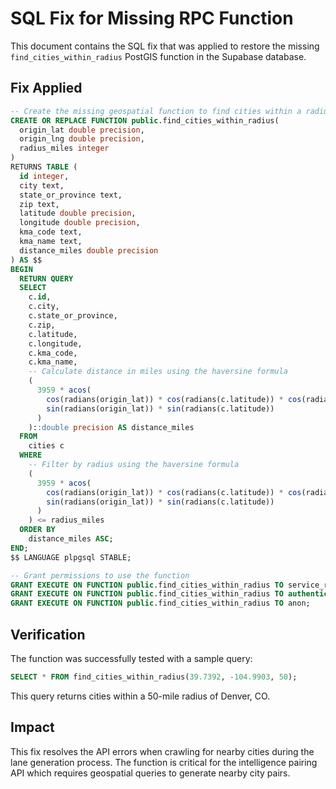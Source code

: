 # SQL Fix for Missing RPC Function

This document contains the SQL fix that was applied to restore the missing `find_cities_within_radius` PostGIS function in the Supabase database.

## Fix Applied

```sql
-- Create the missing geospatial function to find cities within a radius
CREATE OR REPLACE FUNCTION public.find_cities_within_radius(
  origin_lat double precision,
  origin_lng double precision,
  radius_miles integer
)
RETURNS TABLE (
  id integer,
  city text,
  state_or_province text,
  zip text,
  latitude double precision,
  longitude double precision,
  kma_code text,
  kma_name text,
  distance_miles double precision
) AS $$
BEGIN
  RETURN QUERY
  SELECT
    c.id,
    c.city,
    c.state_or_province,
    c.zip,
    c.latitude,
    c.longitude,
    c.kma_code,
    c.kma_name,
    -- Calculate distance in miles using the haversine formula
    (
      3959 * acos(
        cos(radians(origin_lat)) * cos(radians(c.latitude)) * cos(radians(c.longitude) - radians(origin_lng)) +
        sin(radians(origin_lat)) * sin(radians(c.latitude))
      )
    )::double precision AS distance_miles
  FROM
    cities c
  WHERE
    -- Filter by radius using the haversine formula
    (
      3959 * acos(
        cos(radians(origin_lat)) * cos(radians(c.latitude)) * cos(radians(c.longitude) - radians(origin_lng)) +
        sin(radians(origin_lat)) * sin(radians(c.latitude))
      )
    ) <= radius_miles
  ORDER BY
    distance_miles ASC;
END;
$$ LANGUAGE plpgsql STABLE;

-- Grant permissions to use the function
GRANT EXECUTE ON FUNCTION public.find_cities_within_radius TO service_role;
GRANT EXECUTE ON FUNCTION public.find_cities_within_radius TO authenticated;
GRANT EXECUTE ON FUNCTION public.find_cities_within_radius TO anon;
```

## Verification

The function was successfully tested with a sample query:

```sql
SELECT * FROM find_cities_within_radius(39.7392, -104.9903, 50);
```

This query returns cities within a 50-mile radius of Denver, CO.

## Impact

This fix resolves the API errors when crawling for nearby cities during the lane generation process. The function is critical for the intelligence pairing API which requires geospatial queries to generate nearby city pairs.